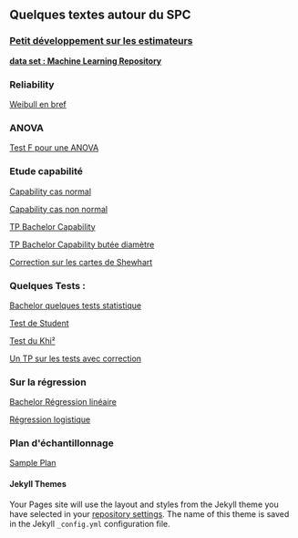 ## Quelques textes autour du SPC
### [Petit développement sur les estimateurs](https://sjaubert.github.io/SPCR/Estimation.pdf?target=_blank)

<b><a href="http://archive.ics.uci.edu/ml/datasets.php?format=&task=reg&att=&area=comp&numAtt=&numIns=&type=&sort=nameUp&view=table" target="_blank">data set : Machine Learning Repository</a> </b>

### Reliability
<a href="https://sjaubert.github.io/Reliability/BACH_Weibull.html" target="_blank">Weibull en bref</a>

### ANOVA
[Test F pour une ANOVA](https://sjaubert.github.io/SPCR/ANOVA.html?target=_blank)
### Etude capabilité
[Capability cas normal ](https://sjaubert.github.io/SPCR/capability.html?target=_blank)

[Capability cas non normal ](https://sjaubert.github.io/SPCR/Capability_non_normal_data.html?target=_blank)

[TP Bachelor Capability ](https://sjaubert.github.io/SPCR/TP_Bachelor_Capability.html?target=_blank)

[TP Bachelor Capability butée diamètre](https://sjaubert.github.io/SPCR/TP_Bachelor_Capability_diameter_Butee.html?target=_blank)


<a href="https://sjaubert.github.io/SPCR/spc/TP_cartes_Shewhart.html" target="_blank">Correction sur les cartes de Shewhart</a>


### Quelques Tests :

<a href="https://sjaubert.github.io/SPCR/Bachelor-Test-Statistique-avec-R.html" target="_blank">Bachelor quelques tests statistique</a>

[Test de Student](https://sjaubert.github.io/SPCR/test_student.html?target=_blank)


<a href="https://sjaubert.github.io/SPCR/Test_du_Khi2.html" target="_blank">Test du Khi²</a>

<a href="https://sjaubert.github.io/SPCR/Bachelor-TP-tests-statistique-Corrig%C3%A9.html" target="_blank">Un TP sur les tests avec correction</a>

### Sur la régression

<a href="https://sjaubert.github.io/SPCR/Bach_reg_mulitple.html" target="_blank">Bachelor Régression linéaire</a>

<a href="https://sjaubert.github.io/regression/Logistic_Regression.html" target="_blank">Régression logistique</a>

### Plan d'échantillonnage
<a href="https://sjaubert.github.io/SPCR/sample_plan.html" target="_blank">Sample Plan</a>

#### Jekyll Themes

Your Pages site will use the layout and styles from the Jekyll theme you have selected in your [repository settings](https://github.com/sjaubert/SPCR/settings). The name of this theme is saved in the Jekyll `_config.yml` configuration file.




